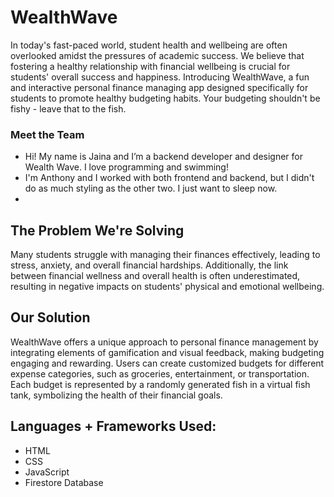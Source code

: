 # WealthWave

In today's fast-paced world, student health and wellbeing are often overlooked amidst the pressures of academic success. 
We believe that fostering a healthy relationship with financial wellbeing is crucial for students' overall success and happiness. Introducing WealthWave, 
a fun and interactive personal finance managing app designed specifically for students to promote healthy budgeting habits. 
Your budgeting shouldn't be fishy - leave that to the fish.

### Meet the Team
- Hi! My name is Jaina and I’m a backend developer and designer for Wealth Wave. I love programming and swimming!
- I'm Anthony and I worked with both frontend and backend, but I didn't do as much styling as the other two. I just want to sleep now.
- 

## The Problem We're Solving

Many students struggle with managing their finances effectively, leading to stress, anxiety, and overall financial hardships. Additionally, the link between financial wellness and overall health is often underestimated, resulting in negative impacts on students' physical and emotional wellbeing.

## Our Solution

WealthWave offers a unique approach to personal finance management by integrating elements of gamification and visual feedback, making budgeting engaging and rewarding. Users can create customized budgets for different expense categories, such as groceries, entertainment, or transportation. Each budget is represented by a randomly generated fish in a virtual fish tank, symbolizing the health of their financial goals.

## Languages + Frameworks Used:
- HTML
- CSS
- JavaScript
- Firestore Database
